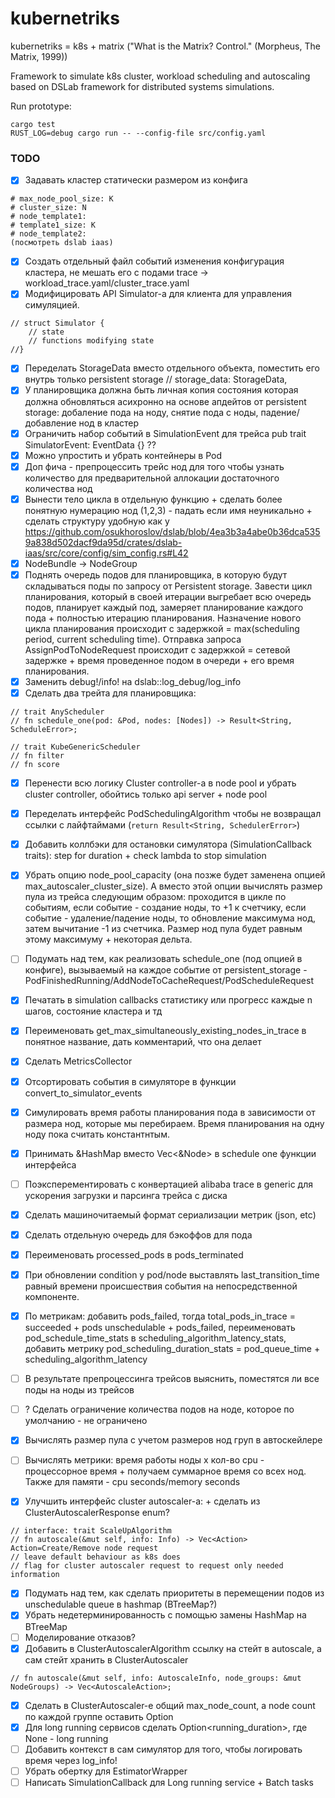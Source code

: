 # kubernetriks
kubernetriks = k8s + matrix ("What is the Matrix? Control." (Morpheus, The Matrix, 1999))

Framework to simulate k8s cluster, workload scheduling and autoscaling based on DSLab framework for distributed systems simulations.

Run prototype:
```
cargo test
RUST_LOG=debug cargo run -- --config-file src/config.yaml
```

### TODO
- [x] Задавать кластер статически размером из конфига
```
# max_node_pool_size: K 
# cluster_size: N
# node_template1:
# template1_size: K 
# node_template2: 
(посмотреть dslab iaas)
```
- [x] Создать отдельный файл событий изменения конфигурация кластера, не мешать его с подами
trace -> workload_trace.yaml/cluster_trace.yaml
- [x] Модифицировать API Simulator-а для клиента для управления симуляцией.
```
// struct Simulator {
    // state
    // functions modifying state 
//}
```
- [x] Переделать StorageData вместо отдельного объекта, поместить его внутрь только persistent storage
// storage_data: StorageData,
- [x] У планировщика должна быть личная копия состояния которая должна обновляться асихронно на основе апдейтов
от persistent storage: добаление пода на ноду, снятие пода с ноды, падение/добавление нод в кластер
- [x] Ограничить набор событий в SimulationEvent для трейса pub trait SimulatorEvent: EventData {} ??
- [x] Можно упростить и убрать контейнеры в Pod 
- [x] Доп фича - препроцессить трейс нод для того чтобы узнать количество для предварительной аллокации достаточного количества нод
- [x] Вынести тело цикла в отдельную функцию + сделать более понятную нумерацию нод (1,2,3) - падать если имя неуникально + сделать структуру удобную как у https://github.com/osukhoroslov/dslab/blob/4ea3b3a4abe0b36dca5359a838d502dacf9da95d/crates/dslab-iaas/src/core/config/sim_config.rs#L42
- [x] NodeBundle -> NodeGroup
- [x] Поднять очередь подов для планировщика, в которую будут складываться поды по запросу от Persistent storage. Завести цикл планирования, который в своей итерации выгребает всю очередь подов, планирует каждый под, замеряет планирование каждого пода + полностью итерацию планирования. Назначение нового цикла планирования происходит с задержкой = max(scheduling period, current scheduling time). Отправка запроса AssignPodToNodeRequest происходит с задержкой = сетевой задержке + время проведенное подом в очереди + его время планирования.
- [x] Заменить debug!/info! на dslab::log_debug/log_info
- [x] Сделать два трейта для планировщика:
```
// trait AnyScheduler
// fn schedule_one(pod: &Pod, nodes: [Nodes]) -> Result<String, ScheduleError>;

// trait KubeGenericScheduler
// fn filter
// fn score
```
- [x] Перенести всю логику Cluster controller-a в node pool и убрать cluster controller, обойтись только api server + node pool

- [x] Переделать интерфейс PodSchedulingAlgorithm чтобы не возвращал ссылки с лайфтаймами (`return Result<String, SchedulerError>`)
- [x] Добавить коллбэки для остановки симулятора (SimulationCallback traits): step for duration + check lambda to stop simulation
- [x] Убрать опцию node_pool_capacity (она позже будет заменена опцией max_autoscaler_cluster_size). А вместо этой опции вычислять размер пула из трейса следующим образом: проходится в цикле по событиям, если событие - создание ноды, то +1 к счетчику, если событие - удаление/падение ноды, то обновление максимума нод, затем вычитание -1 из счетчика. Размер нод пула будет равным этому максимуму + некоторая дельта.
- [ ] Подумать над тем, как реализовать schedule_one (под опцией в конфиге), вызываемый на каждое событие от persistent_storage - PodFinishedRunning/AddNodeToCacheRequest/PodScheduleRequest

- [x] Печатать в simulation callbacks статистику или прогресс каждые n шагов, состояние кластера и тд
- [x] Переименовать get_max_simultaneously_existing_nodes_in_trace в понятное название, дать комментарий, что она делает
- [x] Сделать MetricsCollector
- [x] Отсортировать события в симуляторе в функции convert_to_simulator_events
- [x] Симулировать время работы планирования пода в зависимости от размера нод, которые мы перебираем. Время планирования на одну ноду пока считать константнтым.
- [x] Принимать &HashMap вместо Vec<&Node> в schedule one функции интерфейса
- [ ] Поэксперементировать с конвертацией alibaba trace в generic для ускорения загрузки и парсинга трейса с диска

- [x] Сделать машиночитаемый формат сериализации метрик (json, etc)
- [x] Сделать отдельную очередь для бэкоффов для пода
- [x] Переименовать processed_pods в pods_terminated
- [x] При обновлении condition у pod/node выставлять last_transition_time равный времени происшествия события на непосредственной компоненте.
- [x] По метрикам: добавить pods_failed, тогда total_pods_in_trace = succeeded + pods unschedulable + pods_failed, переименовать pod_schedule_time_stats в scheduling_algorithm_latency_stats, добавить метрику pod_scheduling_duration_stats = pod_queue_time + scheduling_algorithm_latency
- [ ] В результате препроцессинга трейсов выяснить, поместятся ли все поды на ноды из трейсов
- [ ] ? Сделать ограничение количества подов на ноде, которое по умолчанию - не ограничено
- [x] Вычислять размер пула с учетом размеров нод груп в автоскейлере

- [ ] Вычислять метрики: время работы ноды x кол-во cpu - процессорное время + получаем суммарное время со всех нод. Также для памяти - cpu seconds/memory seconds
- [x] Улучшить интерфейс cluster autoscaler-a: + сделать из ClusterAutoscalerResponse enum?
```
// interface: trait ScaleUpAlgorithm 
// fn autoscale(&mut self, info: Info) -> Vec<Action> Action=Create/Remove node request
// leave default behaviour as k8s does
// flag for cluster autoscaler request to request only needed information
```
- [x] Подумать над тем, как сделать приоритеты в перемещении подов из unschedulable queue в hashmap (BTreeMap?)
- [x] Убрать недетерминированность с помощью замены HashMap на BTreeMap
- [ ] Моделирование отказов?
- [x] Добавить в ClusterAutoscalerAlgorithm ссылку на стейт в autoscale, а сам стейт хранить в ClusterAutoscaler
```
// fn autoscale(&mut self, info: AutoscaleInfo, node_groups: &mut NodeGroups) -> Vec<AutoscaleAction>;
```
- [x] Сделать в ClusterAutoscaler-e общий max_node_count, а node count по каждой группе оставить
Option
- [x] Для long running сервисов сделать Option<running_duration>, где None - long running
- [ ] Добавить контекст в сам симулятор для того, чтобы логировать время через log_info!
- [ ] Убрать обертку для EstimatorWrapper
- [ ] Написать SimulationCallback для Long running service + Batch tasks
